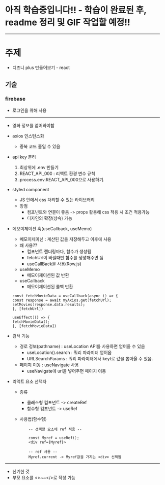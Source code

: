 # 아직 학습중입니다!! - 학습이 완료된 후, readme 정리 및 GIF 작업할 예정!!
---
# 주제
- 디즈니 plus 만들어보기 - react

## 기술
### firebase
- 로그인을 위해 사용

---

- 영화 정보를 얻어와야함

- axios 인스턴스화
    - 중복 코드 줄일 수 있음

- api key 분리
    1. 최상위에 .env 만들기
    2. REACT_API_000 : 리액트 환경 변수 규칙
    3. process.env.REACT_API_000으로 사용하기.

- styled component
    - JS 안에서 css 처리할 수 있는 라이브러리
    - 장점
        - 컴포넌트와 연결이 좋음 -> props 활용해 css 적용 시 조건 적용가능
        - 디자인의 확장(상속) 가능

- 메모이제이션 훅(useCallback, useMemo)
    - 메모이제이션 : 계산된 값을 저장해두고 이후에 사용
    - 왜 사용??
        - 컴포넌트 렌더링마다, 함수가 생성됨
        - fetchUrl이 바뀔때만 함수를 생성해주면 됨
        - useCallBack을 사용(Row.js)
    - useMemo
        - 메모이제이션된 값 반환
    - useCallback
        - 메모이제이션된 콜백 반환
    ```
  const fetchMovieData = useCallback(async () => {
    const response = await myAxios.get(fetchUrl);
    setMovies(response.data.results);
  }, [fetchUrl])
  
  useEffect(() => {
    fetchMovieData();
  }, [fetchMovieData])
    ```

- 검색 기능
    - 경로 정보(pathname) : useLocation API를 사용하면 얻어올 수 있음
        - useLocation().search : 쿼리 파라미터 얻어옴
        - URLSearchParams : 쿼리 파라미터에서 keyt로 값을 뽑아올 수 있음.
    - 페이지 이동 : useNavigate 사용
        - useNavigate에 url을 넣어주면 페이지 이동

- 리액트 요소 선택자
    - 종류
        - 클래스형 컴포넌트 -> createRef
        - 함수형 컴포넌트 -> useRef
    
    - 사용법(함수형)
        ```
            -- 선택할 요소에 ref 적용 --

            const Myref = useRef();
            <div ref={Myref}>

            -- ref 사용 --
            Myref.current -> Myref값을 가지는 <div> 선택됨
        ```
---

- 신기한 것
 - 부모 요소를 <>~~</>로 작성 가능
